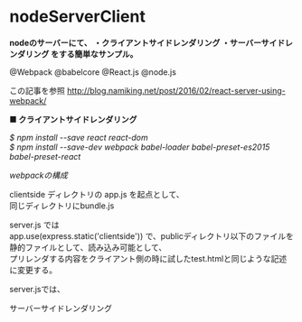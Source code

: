 # nodeServerClient

**nodeのサーバーにて、
・クライアントサイドレンダリング
・サーバーサイドレンダリング
をする簡単なサンプル。**

@Webpack
@babelcore
@React.js
@node.js

この記事を参照
http://blog.namiking.net/post/2016/02/react-server-using-webpack/



**■ クライアントサイドレンダリング**

*$ npm install --save react react-dom*  
*$ npm install --save-dev webpack babel-loader babel-preset-es2015 babel-preset-react*  

*webpackの構成*

clientside ディレクトリの app.js を起点として、  
同じディレクトリにbundle.js

server.js では  
app.use(express.static('clientside'))
で、publicディレクトリ以下のファイルを静的ファイルとして、読み込み可能として、  
プリレンダする内容をクライアント側の時に試したtest.htmlと同じような記述に変更する。  

server.jsでは、  
<div>  
  <p>サーバーサイドレンダリング</p>  
  <div id="client"></div>  
  <script src="bundle.js" /> ← クライアントサイドレンダリング
</div>  

こんな感じでクライアントサイドのレンダリングを読み込んでいる。  



**サーバーサイドレンダリング**

*$npm install --save express*  
*$npm install --save-dev babel-cli*  

*こちらはwebpackの外*

server.jsにてexpressでサーバーを立てて、  
そこからサーバーサイドレンダリング。
